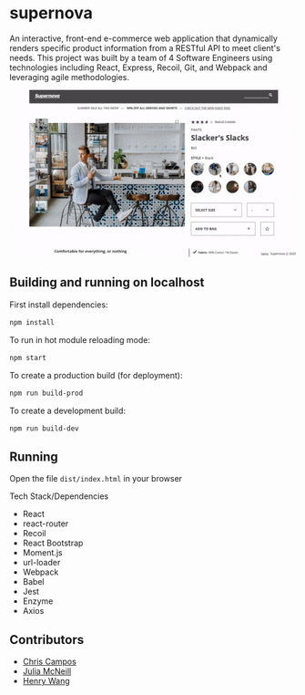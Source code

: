 # supernova

An interactive, front-end e-commerce web application that dynamically renders specific product information from a RESTful API to meet client's needs. This project was built by a team of 4 Software Engineers using technologies including React, Express, Recoil, Git, and Webpack and leveraging agile methodologies. 

![supernova Demo](/assets/readme.gif)

## Building and running on localhost

First install dependencies:

```sh
npm install
```

To run in hot module reloading mode:

```sh
npm start
```

To create a production build (for deployment):

```sh
npm run build-prod
```

To create a development build:

```sh
npm run build-dev
```

## Running

Open the file `dist/index.html` in your browser

Tech Stack/Dependencies

- React
- react-router
- Recoil
- React Bootstrap
- Moment.js
- url-loader
- Webpack
- Babel
- Jest
- Enzyme
- Axios

## Contributors

- [Chris Campos](https://github.com/cam1403)
- [Julia McNeill](https://github.com/juliamcneill)
- [Henry Wang](https://github.com/HiHenryW)
